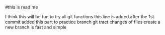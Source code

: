 #this is read me

I think this will be fun to try all git functions
this line is added after the 1st commit
added this part to practice branch
git tract changes of files
create a new branch is fast and simple
